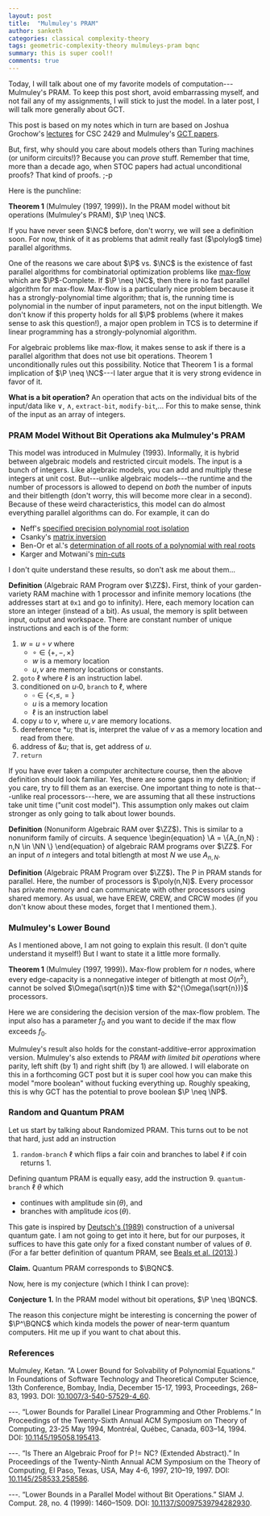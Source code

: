 ```yaml
---
layout: post
title:  "Mulmuley's PRAM"
author: sanketh
categories: classical complexity-theory
tags: geometric-complexity-theory mulmuleys-pram bqnc
summary: this is super cool!!
comments: true
---
```


<div style="display:none;">
$$
\newcommand{\P}{\text{P}}
\newcommand{\NC}{\text{NC}}
\newcommand{\NP}{\text{NP}}
\newcommand{\BQP}{\text{BQP}}
\newcommand{\BPP}{\text{BPP}}
\newcommand{\PSPACE}{\text{PSPACE}}
\newcommand{\SP}{\text{#P}}
\newcommand{\BQNC}{\text{BQNC}}
$$
$$
\newcommand{\CC}{\mathbb{C}}
\newcommand{\ZZ}{\mathbb{Z}}
\newcommand{\NN}{\mathbb{N}}
$$
$$
\newcommand{\A}{\mathcal{A}}
\newcommand{\poly}{\text{poly}}
\newcommand{\polylog}{\text{polylog}}
$$
$$
\newcommand{\ket}[1]{\lvert #1 \rangle}
\newcommand{\bra}[1]{\langle #1 \rvert}
\newcommand{\coloneqq}{\mathrel{:=}}
\newcommand{\dim}{\text{dim}}
$$
</div>

Today, I will talk about one of my favorite models of computation---Mulmuley's PRAM. To keep this post short, avoid embarrassing myself, and not fail any of my assignments, I will stick to just the model. In a later post, I will talk more generally about GCT.

This post is based on my notes which in turn are based on Joshua Grochow's [lec](https://www.cs.toronto.edu/~toni/Courses/PvsNP/Lectures/lecture7-1.pdf)[tur](https://www.cs.toronto.edu/~toni/Courses/PvsNP/Lectures/lecture7-2.pdf)[es](https://www.cs.toronto.edu/~toni/Courses/PvsNP/Lectures/lecture8.pdf) for CSC 2429 and Mulmuley's [GCT papers](http://gct.cs.uchicago.edu/).

But, first, why should you care about models others than Turing machines (or uniform circuits!)? Because you can *prove* stuff. Remember that time, more than a decade ago, when STOC papers had actual unconditional proofs? That kind of proofs. ;-p 

Here is the punchline:

**Theorem 1** (Mulmuley (1997, 1999))**.** In the PRAM model without bit operations (Mulmuley's PRAM), $\P \neq \NC$.

If you have never seen $\NC$ before, don't worry, we will see a definition soon. For now, think of it as problems that admit really fast ($\polylog$ time) parallel algorithms.

One of the reasons we care about $\P$ vs. $\NC$ is the existence of fast parallel algorithms for combinatorial optimization problems like [max-flow](https://en.wikipedia.org/wiki/Maximum_flow_problem) which are $\P$-Complete. If $\P \neq \NC$, then there is no fast parallel algorithm for max-flow. Max-flow is a particularly nice problem because it has a strongly-polynomial time algorithm; that is, the running time is polynomial in the number of input parameters, not on the input bitlength. We don't know if this property holds for all $\P$ problems (where it makes sense to ask this question!), a major open problem in TCS is to determine if linear programming has a strongly-polynomial algorithm. 

For algebraic problems like max-flow, it makes sense to ask if there is a parallel algorithm that does not use bit operations. Theorem 1 unconditionally rules out this possibility. Notice that Theorem 1 is a formal implication of $\P \neq \NC$---I later argue that it is very strong evidence in favor of it.

**What is a bit operation?** An operation that acts on the individual bits of the input/data like $\vee$, $\wedge$, `extract-bit`, `modify-bit`,... For this to make sense, think of the input as an array of integers. 

### PRAM Model Without Bit Operations aka Mulmuley's PRAM

This model was introduced in Mulmuley (1993). Informally, it is hybrid between algebraic models and restricted circuit models. The input is a bunch of integers. Like algebraic models, you can add and multiply these integers at unit cost. But---unlike algebraic models---the runtime and the number of processors is allowed to depend on *both* the number of inputs and their bitlength (don't worry, this will become more clear in a second). Because of these weird characteristics, this model can do almost everything parallel algorithms can do. For example, it can do 
- Neff's [specified precision polynomial root isolation](https://doi.org/10.1016/S0022-0000(05)80061-3)
- Csanky's [matrix inversion](https://doi.org/10.1137/0205040)
- Ben-Or et al.'s [determination of all roots of a polynomial with real roots](https://epubs.siam.org/doi/10.1137/0217069)
- Karger and Motwani's [min-cuts](https://www.cs.bu.edu/faculty/gacs/courses/cs535/papers/p497-karger.pdf)

I don't quite understand these results, so don't ask me about them...

**Definition** (Algebraic RAM Program over $\ZZ$)**.** First, think of your garden-variety RAM machine with 1 processor and infinite memory locations (the addresses start at `0x1` and go to infinity). Here, each memory location can store an integer (instead of a bit). As usual, the memory is split between input, output and workspace. There are constant number of unique instructions and each is of the form:
1. $w = u \circ v$ where 
   - $\circ \in \{+, -, \times\}$
   - $w$ is a memory location
   - $u,v$ are memory locations or constants.
2. `goto` $\ell$ where $\ell$ is an instruction label.
3. conditioned on $u \square 0$, `branch` to $\ell$, where
   - $\square \in \{<, \leq, =\}$
   - $u$ is a memory location
   - $\ell$ is an instruction label
4. copy $u$ to $v$, where $u,v$ are memory locations.
5. dereference $*u$; that is, interpret the value of $v$ as a memory location and read from there.
6. address of $\&u$; that is, get address of $u$.
7. `return`

If you have ever taken a computer architecture course, then the above definition should look familiar. Yes, there are some gaps in my definition; if you care, try to fill them as an exercise. One important thing to note is that---unlike real processors---here, we are assuming that all these instructions take unit time ("unit cost model"). This assumption only makes out claim stronger as only going to talk about lower bounds. 

**Definition** (Nonuniform Algebraic RAM over $\ZZ$)**.** This is similar to a nonuniform family of circuits. A sequence
\begin{equation}
\A = \\{A_{n,N} : n,N \in \NN \\}
\end{equation}
of algebraic RAM programs over $\ZZ$. For an input of $n$ integers and total bitlength at most $N$ we use $A_{n,N}$.

**Definition** (Algebraic PRAM Program over $\ZZ$)**.** The P in PRAM stands for parallel. Here, the number of processors is $\poly(n,N)$. Every processor has private memory and can communicate with other processors using shared memory. As usual, we have EREW, CREW, and CRCW modes (if you don't know about these modes, forget that I mentioned them.). 

### Mulmuley's Lower Bound

As I mentioned above, I am not going to explain this result. (I don't quite understand it myself!) But I want to state it a little more formally.

**Theorem 1** (Mulmuley (1997, 1999))**.** Max-flow problem for $n$ nodes, where every edge-capacity is a nonnegative integer of bitlength at most $O(n^2)$, cannot be solved $\Omega(\sqrt{n})$ time with $2^{\Omega(\sqrt{n})}$ processors.

Here we are considering the decision version of the max-flow problem. The input also has a parameter $f_0$ and you want to decide if the max flow exceeds $f_0$. 

Mulmuley's result also holds for the constant-additive-error approximation version. Mulmuley's also extends to *PRAM with limited bit operations* where parity, left shift (by 1) and right shift (by 1) are allowed. I will elaborate on this in a forthcoming GCT post but it is super cool how you can make this model "more boolean" without fucking everything up. Roughly speaking, this is why GCT has the potential to prove boolean $\P \neq \NP$.

### Random and Quantum PRAM

Let us start by talking about Randomized PRAM. This turns out to be not that hard, just add an instruction
1. `random-branch` $\ell$ which flips a fair coin and branches to label $\ell$ if coin returns 1.

Defining quantum PRAM is equally easy, add the instruction
9. `quantum-branch` $\ell$ $\theta$ which 
   - continues with amplitude $\sin(\theta)$, and 
   - branches with amplitude $i\cos(\theta)$.

This gate is inspired by [Deutsch's (1989)](https://doi.org/10.1098/rspa.1989.0099) construction of a universal quantum gate. I am not going to get into it here, but for our purposes, it suffices to have this gate only for a fixed constant number of values of $\theta$. (For a far better definition of quantum PRAM, see [Beals et al. (2013)](https://doi.org/10.1098/rspa.2012.0686).)

**Claim.** Quantum PRAM corresponds to $\BQNC$.

Now, here is my conjecture (which I think I can prove):

**Conjecture 1.** In the PRAM model without bit operations, $\P \neq \BQNC$.

The reason this conjecture might be interesting is concerning the power of $\P^\BQNC$ which kinda models the power of near-term quantum computers. Hit me up if you want to chat about this. 

### References

Mulmuley, Ketan. “A Lower Bound for Solvability of Polynomial Equations.” In Foundations of Software Technology and Theoretical Computer Science, 13th Conference, Bombay, India, December 15-17, 1993, Proceedings, 268–83, 1993. DOI: [10.1007/3-540-57529-4\_60](https://doi.org/10.1007/3-540-57529-4_60).

---. “Lower Bounds for Parallel Linear Programming and Other Problems.” In Proceedings of the Twenty-Sixth Annual ACM Symposium on Theory of Computing, 23-25 May 1994, Montréal, Québec, Canada, 603–14, 1994. DOI: [10.1145/195058.195413](https://doi.org/10.1145/195058.195413).

---. “Is There an Algebraic Proof for P != NC? (Extended Abstract).” In Proceedings of the Twenty-Ninth Annual ACM Symposium on the Theory of Computing, El Paso, Texas, USA, May 4-6, 1997, 210–19, 1997. DOI: [10.1145/258533.258586](https://doi.org/10.1145/258533.258586).

---. “Lower Bounds in a Parallel Model without Bit Operations.” SIAM J. Comput. 28, no. 4 (1999): 1460–1509. DOI: [10.1137/S0097539794282930](https://doi.org/10.1137/S0097539794282930).

